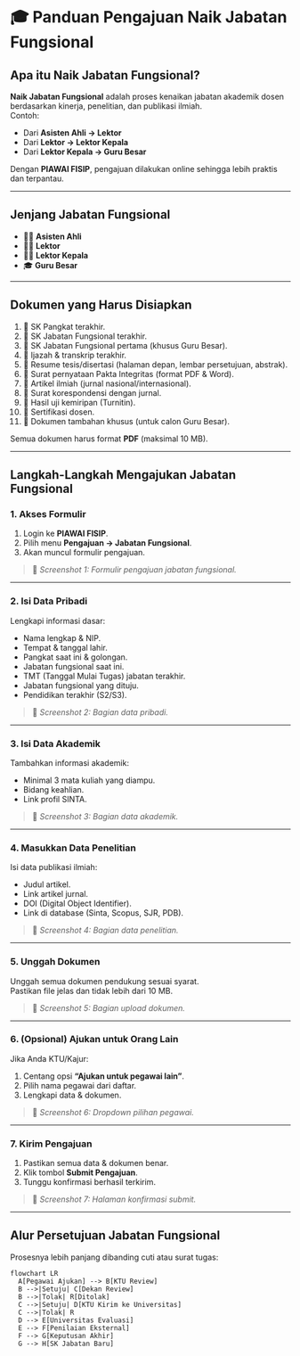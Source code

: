 # 🎓 Panduan Pengajuan Naik Jabatan Fungsional

## Apa itu Naik Jabatan Fungsional?
**Naik Jabatan Fungsional** adalah proses kenaikan jabatan akademik dosen berdasarkan kinerja, penelitian, dan publikasi ilmiah.  
Contoh:  
- Dari **Asisten Ahli → Lektor**  
- Dari **Lektor → Lektor Kepala**  
- Dari **Lektor Kepala → Guru Besar**  

Dengan **PIAWAI FISIP**, pengajuan dilakukan online sehingga lebih praktis dan terpantau.

---

## Jenjang Jabatan Fungsional
- 👩‍🏫 **Asisten Ahli**  
- 👨‍🏫 **Lektor**  
- 👨‍🎓 **Lektor Kepala**  
- 🎓 **Guru Besar**  

---

## Dokumen yang Harus Disiapkan
1. 📑 SK Pangkat terakhir.  
2. 📑 SK Jabatan Fungsional terakhir.  
3. 📑 SK Jabatan Fungsional pertama (khusus Guru Besar).  
4. 📑 Ijazah & transkrip terakhir.  
5. 📑 Resume tesis/disertasi (halaman depan, lembar persetujuan, abstrak).  
6. 📑 Surat pernyataan Pakta Integritas (format PDF & Word).  
7. 📑 Artikel ilmiah (jurnal nasional/internasional).  
8. 📑 Surat korespondensi dengan jurnal.  
9. 📑 Hasil uji kemiripan (Turnitin).  
10. 📑 Sertifikasi dosen.  
11. 📑 Dokumen tambahan khusus (untuk calon Guru Besar).  

Semua dokumen harus format **PDF** (maksimal 10 MB).

---

## Langkah-Langkah Mengajukan Jabatan Fungsional

### 1. Akses Formulir
1. Login ke **PIAWAI FISIP**.  
2. Pilih menu **Pengajuan → Jabatan Fungsional**.  
3. Akan muncul formulir pengajuan.  

> 📸 *Screenshot 1: Formulir pengajuan jabatan fungsional.*  

---

### 2. Isi Data Pribadi
Lengkapi informasi dasar:  
- Nama lengkap & NIP.  
- Tempat & tanggal lahir.  
- Pangkat saat ini & golongan.  
- Jabatan fungsional saat ini.  
- TMT (Tanggal Mulai Tugas) jabatan terakhir.  
- Jabatan fungsional yang dituju.  
- Pendidikan terakhir (S2/S3).  

> 📸 *Screenshot 2: Bagian data pribadi.*  

---

### 3. Isi Data Akademik
Tambahkan informasi akademik:  
- Minimal 3 mata kuliah yang diampu.  
- Bidang keahlian.  
- Link profil SINTA.  

> 📸 *Screenshot 3: Bagian data akademik.*  

---

### 4. Masukkan Data Penelitian
Isi data publikasi ilmiah:  
- Judul artikel.  
- Link artikel jurnal.  
- DOI (Digital Object Identifier).  
- Link di database (Sinta, Scopus, SJR, PDB).  

> 📸 *Screenshot 4: Bagian data penelitian.*  

---

### 5. Unggah Dokumen
Unggah semua dokumen pendukung sesuai syarat.  
Pastikan file jelas dan tidak lebih dari 10 MB.  

> 📸 *Screenshot 5: Bagian upload dokumen.*  

---

### 6. (Opsional) Ajukan untuk Orang Lain
Jika Anda KTU/Kajur:  
1. Centang opsi **“Ajukan untuk pegawai lain”**.  
2. Pilih nama pegawai dari daftar.  
3. Lengkapi data & dokumen.  

> 📸 *Screenshot 6: Dropdown pilihan pegawai.*  

---

### 7. Kirim Pengajuan
1. Pastikan semua data & dokumen benar.  
2. Klik tombol **Submit Pengajuan**.  
3. Tunggu konfirmasi berhasil terkirim.  

> 📸 *Screenshot 7: Halaman konfirmasi submit.*  

---

## Alur Persetujuan Jabatan Fungsional
Prosesnya lebih panjang dibanding cuti atau surat tugas:  

```mermaid
flowchart LR
  A[Pegawai Ajukan] --> B[KTU Review]
  B -->|Setuju| C[Dekan Review]
  B -->|Tolak| R[Ditolak]
  C -->|Setuju| D[KTU Kirim ke Universitas]
  C -->|Tolak| R
  D --> E[Universitas Evaluasi]
  E --> F[Penilaian Eksternal]
  F --> G[Keputusan Akhir]
  G --> H[SK Jabatan Baru]
